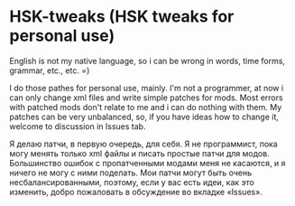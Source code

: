 # HSK-tweaks (HSK tweaks for personal use)

English is not my native language, so i can be wrong in words, time forms, grammar, etc., etc. =)

I do those pathes for personal use, mainly. I'm not a programmer, at now i can only change xml files and write simple patches for mods. Most errors with patched mods don't relate to me and i can do nothing with them.
My patches can be very unbalanced, so, if you have ideas how to change it, welcome to discussion in Issues tab.

Я делаю патчи, в первую очередь, для себя. Я не программист, пока могу менять только xml файлы и писать простые патчи для модов. Большинство ошибок с пропатченными модами меня не касаются, и я ничего не могу с ними поделать.
Мои патчи могут быть очень несбалансированными, поэтому, если у вас есть идеи, как это изменить, добро пожаловать в обсуждение во вкладке «Issues».
